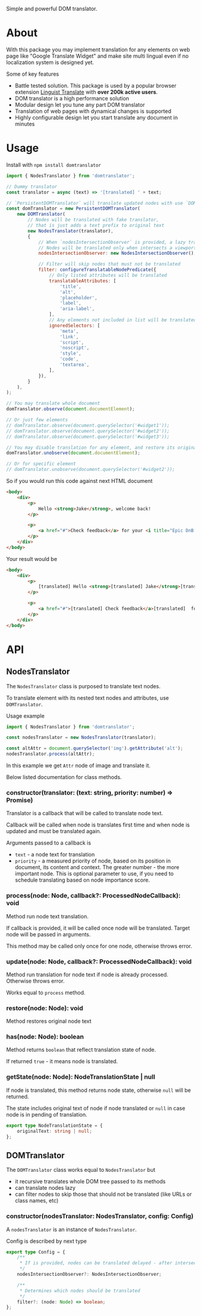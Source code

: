 Simple and powerful DOM translator.


# About

With this package you may implement translation for any elements on web page like "Google Translate Widget" and make site multi lingual even if no localization system is designed yet.

Some of key features
- Battle tested solution. This package is used by a popular browser extension [Linguist Translate](https://linguister.io/) with **over 200k active users**.
- DOM translator is a high performance solution
- Modular design let you tune any part DOM translator
- Translation of web pages with dynamical changes is supported
- Highly configurable design let you start translate any document in minutes

# Usage

Install with `npm install domtranslator`

```js
import { NodesTranslator } from 'domtranslator';

// Dummy translator
const translator = async (text) => '[translated] ' + text;

// `PersistentDOMTranslator` will translate updated nodes with use `DOMTranslator`
const domTranslator = new PersistentDOMTranslator(
	new DOMTranslator(
		// Nodes will be translated with fake translator,
		// that is just adds a text prefix to original text
		new NodesTranslator(translator),
		{
			// When `nodesIntersectionObserver` is provided, a lazy translation mode will be used.
			// Nodes will be translated only when intersects a viewport
			nodesIntersectionObserver: new NodesIntersectionObserver(),

			// Filter will skip nodes that must not be translated
			filter: configureTranslatableNodePredicate({
				// Only listed attributes will be translated
				translatableAttributes: [
					'title',
					'alt',
					'placeholder',
					'label',
					'aria-label',
				],
				// Any elements not included in list will be translated
				ignoredSelectors: [
					'meta',
					'link',
					'script',
					'noscript',
					'style',
					'code',
					'textarea',
				],
			}),
		}
	),
);

// You may translate whole document
domTranslator.observe(document.documentElement);

// Or just few elements
// domTranslator.observe(document.querySelector('#widget1'));
// domTranslator.observe(document.querySelector('#widget2'));
// domTranslator.observe(document.querySelector('#widget3'));

// You may disable translation for any element, and restore its original text
domTranslator.unobserve(document.documentElement);

// Or for specific element
// domTranslator.unobserve(document.querySelector('#widget2'));
```

So if you would run this code against next HTML document
```html
<body>
	<div>
		<p>
			Hello <strong>Jake</strong>, welcome back!
		</p>

		<p>
			<a href="#">Check feedback</a> for your <i title="Epic DnB drop">recent work</i>.
		</p>
	</div>
</body>
```

Your result would be
```html
<body>
	<div>
		<p>
			[translated] Hello <strong>[translated] Jake</strong>[translated] , welcome back!
		</p>

		<p>
			<a href="#">[translated] Check feedback</a>[translated]  for your <i title="[translated] Epic DnB drop">[translated] recent work</i>.
		</p>
	</div>
</body>
```

# API

## NodesTranslator

The `NodesTranslator` class is purposed to translate text nodes.

To translate element with its nested text nodes and attributes, use `DOMTranslator`.

Usage example

```ts
import { NodesTranslator } from 'domtranslator';

const nodesTranslator = new NodesTranslator(translator);

const altAttr = document.querySelector('img').getAttribute('alt');
nodesTranslator.process(altAttr);
```

In this example we get `Attr` node of image and translate it.

Below listed documentation for class methods.

### constructor(translator: (text: string, priority: number) => Promise<string>)

Translator is a callback that will be called to translate node text.

Callback will be called when node is translates first time and when node is updated and must be translated again.

Arguments passed to a callback is
- `text` - a node text for translation
- `priority` - a measured priority of node, based on its position in document, its content and context. The greater number - the more important node. This is optional parameter to use, if you need to schedule translating based on node importance score.

### process(node: Node, callback?: ProcessedNodeCallback): void

Method run node text translation.

If callback is provided, it will be called once node will be translated. Target node will be passed in arguments.

This method may be called only once for one node, otherwise throws error.

### update(node: Node, callback?: ProcessedNodeCallback): void

Method run translation for node text if node is already processed. Otherwise throws error.

Works equal to `process` method.

### restore(node: Node): void

Method restores original node text

### has(node: Node): boolean

Method returns `boolean` that reflect translation state of node.

If returned `true` - it means node is translated.

### getState(node: Node): NodeTranslationState | null

If node is translated, this method returns node state, otherwise `null` will be returned.

The state includes original text of node if node translated or `null` in case node is in pending of translation.


```ts
export type NodeTranslationState = {
	originalText: string | null;
};
```

## DOMTranslator

The `DOMTranslator` class works equal to `NodesTranslator` but
- it recursive translates whole DOM tree passed to its methods
- can translate nodes lazy
- can filter nodes to skip those that should not be translated (like URLs or class names, etc)

### constructor(nodesTranslator: NodesTranslator, config: Config)

A `nodesTranslator` is an instance of `NodesTranslator`.

Config is described by next type

```ts
export type Config = {
	/**
	 * If is provided, nodes can be translated delayed - after intersect the viewport
	 */
	nodesIntersectionObserver?: NodesIntersectionObserver;

	/**
	 * Determines which nodes should be translated
	 */
	filter?: (node: Node) => boolean;
};
```